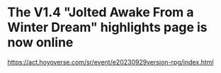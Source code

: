 # The V1.4 "Jolted Awake From a Winter Dream" highlights page is now online
https://act.hoyoverse.com/sr/event/e20230929version-rpg/index.html
